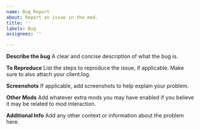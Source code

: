 ```yaml
---
name: Bug Report
about: Report an issue in the mod.
title: ''
labels: Bug
assignees: ''

---
```


**Describe the bug**
A clear and concise description of what the bug is.

**To Reproduce**
List the steps to reproduce the issue, if applicable. Make sure to also attach your client.log.

**Screenshots**
If applicable, add screenshots to help explain your problem.

**Other Mods**
Add whatever extra mods you may have enabled if you believe it may be related to mod interaction.

**Additional Info**
Add any other context or information about the problem here.
